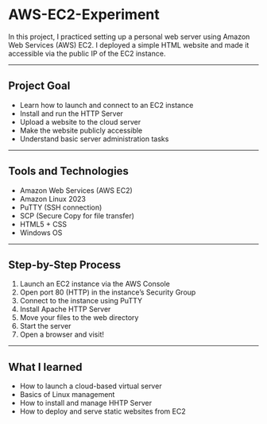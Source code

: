 # AWS-EC2-Experiment
In this project, I practiced setting up a personal web server using Amazon Web Services (AWS) EC2. I deployed a simple HTML website and made it accessible via the public IP of the EC2 instance.

---

## Project Goal
- Learn how to launch and connect to an EC2 instance
- Install and run the HTTP Server
- Upload a website to the cloud server
- Make the website publicly accessible
- Understand basic server administration tasks

---

## Tools and Technologies

- Amazon Web Services (AWS EC2)
- Amazon Linux 2023
- PuTTY (SSH connection)
- SCP (Secure Copy for file transfer)
- HTML5 + CSS
- Windows OS

---

## Step-by-Step Process

1. Launch an EC2 instance via the AWS Console
2. Open port 80 (HTTP) in the instance’s Security Group
3. Connect to the instance using PuTTY
4. Install Apache HTTP Server
5. Move your files to the web directory
6. Start the server
7. Open a browser and visit!

---

## What I learned
- How to launch a cloud-based virtual server
- Basics of Linux management
- How to install and manage HHTP Server
- How to deploy and serve static websites from EC2
